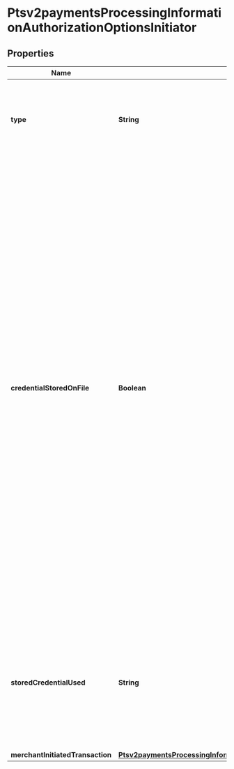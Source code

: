 
# Ptsv2paymentsProcessingInformationAuthorizationOptionsInitiator

## Properties
Name | Type | Description | Notes
------------ | ------------- | ------------- | -------------
**type** | **String** | This field indicates whether the transaction is a merchant-initiated transaction or customer-initiated transaction.  Valid values: - **customer** - **merchant**  |  [optional]
**credentialStoredOnFile** | **Boolean** | Indicates to the issuing bank two things: - The merchant has received consent from the cardholder to store their card details on file - The merchant wants the issuing bank to check out the card details before the merchant initiates their first transaction for this cardholder. The purpose of the merchant-initiated transaction is to ensure that the cardholder’s credentials are valid (that the card is not stolen or has restrictions) and that the card details are good to be stored on the merchant’s file for future transactions.  Valid values: - &#x60;true&#x60; means merchant will use this transaction to store payment credentials for follow-up merchant-initiated transactions. - &#x60;false&#x60; means merchant will not use this transaction to store payment credentials for follow-up merchant-initiated transactions.  For details, see &#x60;subsequent_auth_first&#x60; field description in the [Credit Card Services Using the SCMP API Guide.](https://apps.cybersource.com/library/documentation/dev_guides/CC_Svcs_SCMP_API/html/)  **NOTE:** The value for this field does not correspond to any data in the TC 33 capture file5.  This field is supported only for Visa transactions on CyberSource through VisaNet.  |  [optional]
**storedCredentialUsed** | **String** | Indicates to an issuing bank whether a merchant-initiated transaction came from a card that was already stored on file.  Possible values: - **Y** means the merchant-initiated transaction came from a card that was already stored on file. - **N**  means the merchant-initiated transaction came from a card that was not stored on file.  |  [optional]
**merchantInitiatedTransaction** | [**Ptsv2paymentsProcessingInformationAuthorizationOptionsInitiatorMerchantInitiatedTransaction**](Ptsv2paymentsProcessingInformationAuthorizationOptionsInitiatorMerchantInitiatedTransaction.md) |  |  [optional]



